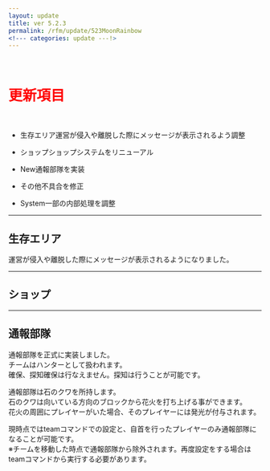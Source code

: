 ```yaml
---
layout: update
title: ver 5.2.3
permalink: /rfm/update/523MoonRainbow
<!--- categories: update ---!> 
---
```



<br>
<h1 id="1"><font color="red">更新項目</font></h1><br>

+ <span class="green-badge">生存エリア</span>運営が侵入や離脱した際にメッセージが表示されるよう調整     

+ <span class="green-badge">ショップ</span>ショップシステムをリニューアル          
  
+ <span class="blue-badge">New</span>通報部隊を実装           

+ <span class="red-badge">その他</span>不具合を修正           

+ <span class="yellow-badge">System</span>一部の内部処理を調整         

  
-----------------------------------------------------  
## <span class="green-badge">生存エリア</span>          

運営が侵入や離脱した際にメッセージが表示されるようになりました。


-----------------------------------------------------  
## <span class="green-badge">ショップ</span>     


   
   
-----------------------------------------------------  
## 通報部隊  

通報部隊を正式に実装しました。  
チームはハンターとして扱われます。  
確保、探知確保は行なえません。探知は行うことが可能です。    

通報部隊は石のクワを所持します。  
石のクワは向いている方向のブロックから花火を打ち上げる事ができます。  
花火の周囲にプレイヤーがいた場合、そのプレイヤーには発光が付与されます。  
  
  
現時点ではteamコマンドでの設定と、自首を行ったプレイヤーのみ通報部隊になることが可能です。  
※チームを移動した時点で通報部隊から除外されます。再度設定をする場合はteamコマンドから実行する必要があります。    





